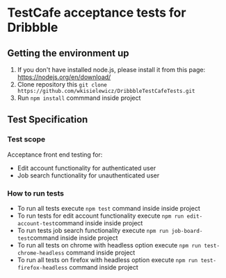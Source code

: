 # TestCafe acceptance tests for Dribbble

## Getting the environment up
1. If you don't have installed node.js, please install it from this page: https://nodejs.org/en/download/
2. Clone repository this  `git clone https://github.com/wkisielewicz/DribbbleTestCafeTests.git`
3. Run `npm install` commmand inside project

## Test Specification

### Test scope
Acceptance front end testing for:
 - Edit account functionality for authenticated user
 - Job search functionality for unauthenticated user

### How to run tests
- To run all tests execute `npm test` command inside inside project
- To run tests for edit account functionality execute `npm run edit-account-test`command inside inside project
- To run tests job search functionality execute `npm run job-board-test`command inside inside project
- To run all tests on chrome with headless option execute `npm run test-chrome-headless` command inside project
- To run all tests on firefox with headless option execute `npm run test-firefox-headless` command inside project
